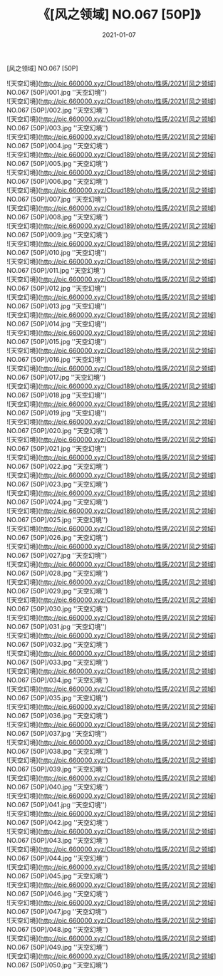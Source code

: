 ﻿---
layout: post
title:  《[风之领域] NO.067 [50P]》
date:   2021-01-07
img: http://pic.660000.xyz/Cloud189/photo/性感/2021/[风之领域] NO.067 [50P]/000.jpg
categories: [美女, 性感, 泳衣]
---

[风之领域] NO.067 [50P]



![天空幻境](http://pic.660000.xyz/Cloud189/photo/性感/2021/[风之领域] NO.067 [50P]/001.jpg ''天空幻境'') <br>
![天空幻境](http://pic.660000.xyz/Cloud189/photo/性感/2021/[风之领域] NO.067 [50P]/002.jpg ''天空幻境'') <br>
![天空幻境](http://pic.660000.xyz/Cloud189/photo/性感/2021/[风之领域] NO.067 [50P]/003.jpg ''天空幻境'') <br>
![天空幻境](http://pic.660000.xyz/Cloud189/photo/性感/2021/[风之领域] NO.067 [50P]/004.jpg ''天空幻境'') <br>
![天空幻境](http://pic.660000.xyz/Cloud189/photo/性感/2021/[风之领域] NO.067 [50P]/005.jpg ''天空幻境'') <br>
![天空幻境](http://pic.660000.xyz/Cloud189/photo/性感/2021/[风之领域] NO.067 [50P]/006.jpg ''天空幻境'') <br>
![天空幻境](http://pic.660000.xyz/Cloud189/photo/性感/2021/[风之领域] NO.067 [50P]/007.jpg ''天空幻境'') <br>
![天空幻境](http://pic.660000.xyz/Cloud189/photo/性感/2021/[风之领域] NO.067 [50P]/008.jpg ''天空幻境'') <br>
![天空幻境](http://pic.660000.xyz/Cloud189/photo/性感/2021/[风之领域] NO.067 [50P]/009.jpg ''天空幻境'') <br>
![天空幻境](http://pic.660000.xyz/Cloud189/photo/性感/2021/[风之领域] NO.067 [50P]/010.jpg ''天空幻境'') <br>
![天空幻境](http://pic.660000.xyz/Cloud189/photo/性感/2021/[风之领域] NO.067 [50P]/011.jpg ''天空幻境'') <br>
![天空幻境](http://pic.660000.xyz/Cloud189/photo/性感/2021/[风之领域] NO.067 [50P]/012.jpg ''天空幻境'') <br>
![天空幻境](http://pic.660000.xyz/Cloud189/photo/性感/2021/[风之领域] NO.067 [50P]/013.jpg ''天空幻境'') <br>
![天空幻境](http://pic.660000.xyz/Cloud189/photo/性感/2021/[风之领域] NO.067 [50P]/014.jpg ''天空幻境'') <br>
![天空幻境](http://pic.660000.xyz/Cloud189/photo/性感/2021/[风之领域] NO.067 [50P]/015.jpg ''天空幻境'') <br>
![天空幻境](http://pic.660000.xyz/Cloud189/photo/性感/2021/[风之领域] NO.067 [50P]/016.jpg ''天空幻境'') <br>
![天空幻境](http://pic.660000.xyz/Cloud189/photo/性感/2021/[风之领域] NO.067 [50P]/017.jpg ''天空幻境'') <br>
![天空幻境](http://pic.660000.xyz/Cloud189/photo/性感/2021/[风之领域] NO.067 [50P]/018.jpg ''天空幻境'') <br>
![天空幻境](http://pic.660000.xyz/Cloud189/photo/性感/2021/[风之领域] NO.067 [50P]/019.jpg ''天空幻境'') <br>
![天空幻境](http://pic.660000.xyz/Cloud189/photo/性感/2021/[风之领域] NO.067 [50P]/020.jpg ''天空幻境'') <br>
![天空幻境](http://pic.660000.xyz/Cloud189/photo/性感/2021/[风之领域] NO.067 [50P]/021.jpg ''天空幻境'') <br>
![天空幻境](http://pic.660000.xyz/Cloud189/photo/性感/2021/[风之领域] NO.067 [50P]/022.jpg ''天空幻境'') <br>
![天空幻境](http://pic.660000.xyz/Cloud189/photo/性感/2021/[风之领域] NO.067 [50P]/023.jpg ''天空幻境'') <br>
![天空幻境](http://pic.660000.xyz/Cloud189/photo/性感/2021/[风之领域] NO.067 [50P]/024.jpg ''天空幻境'') <br>
![天空幻境](http://pic.660000.xyz/Cloud189/photo/性感/2021/[风之领域] NO.067 [50P]/025.jpg ''天空幻境'') <br>
![天空幻境](http://pic.660000.xyz/Cloud189/photo/性感/2021/[风之领域] NO.067 [50P]/026.jpg ''天空幻境'') <br>
![天空幻境](http://pic.660000.xyz/Cloud189/photo/性感/2021/[风之领域] NO.067 [50P]/027.jpg ''天空幻境'') <br>
![天空幻境](http://pic.660000.xyz/Cloud189/photo/性感/2021/[风之领域] NO.067 [50P]/028.jpg ''天空幻境'') <br>
![天空幻境](http://pic.660000.xyz/Cloud189/photo/性感/2021/[风之领域] NO.067 [50P]/029.jpg ''天空幻境'') <br>
![天空幻境](http://pic.660000.xyz/Cloud189/photo/性感/2021/[风之领域] NO.067 [50P]/030.jpg ''天空幻境'') <br>
![天空幻境](http://pic.660000.xyz/Cloud189/photo/性感/2021/[风之领域] NO.067 [50P]/031.jpg ''天空幻境'') <br>
![天空幻境](http://pic.660000.xyz/Cloud189/photo/性感/2021/[风之领域] NO.067 [50P]/032.jpg ''天空幻境'') <br>
![天空幻境](http://pic.660000.xyz/Cloud189/photo/性感/2021/[风之领域] NO.067 [50P]/033.jpg ''天空幻境'') <br>
![天空幻境](http://pic.660000.xyz/Cloud189/photo/性感/2021/[风之领域] NO.067 [50P]/034.jpg ''天空幻境'') <br>
![天空幻境](http://pic.660000.xyz/Cloud189/photo/性感/2021/[风之领域] NO.067 [50P]/035.jpg ''天空幻境'') <br>
![天空幻境](http://pic.660000.xyz/Cloud189/photo/性感/2021/[风之领域] NO.067 [50P]/036.jpg ''天空幻境'') <br>
![天空幻境](http://pic.660000.xyz/Cloud189/photo/性感/2021/[风之领域] NO.067 [50P]/037.jpg ''天空幻境'') <br>
![天空幻境](http://pic.660000.xyz/Cloud189/photo/性感/2021/[风之领域] NO.067 [50P]/038.jpg ''天空幻境'') <br>
![天空幻境](http://pic.660000.xyz/Cloud189/photo/性感/2021/[风之领域] NO.067 [50P]/039.jpg ''天空幻境'') <br>
![天空幻境](http://pic.660000.xyz/Cloud189/photo/性感/2021/[风之领域] NO.067 [50P]/040.jpg ''天空幻境'') <br>
![天空幻境](http://pic.660000.xyz/Cloud189/photo/性感/2021/[风之领域] NO.067 [50P]/041.jpg ''天空幻境'') <br>
![天空幻境](http://pic.660000.xyz/Cloud189/photo/性感/2021/[风之领域] NO.067 [50P]/042.jpg ''天空幻境'') <br>
![天空幻境](http://pic.660000.xyz/Cloud189/photo/性感/2021/[风之领域] NO.067 [50P]/043.jpg ''天空幻境'') <br>
![天空幻境](http://pic.660000.xyz/Cloud189/photo/性感/2021/[风之领域] NO.067 [50P]/044.jpg ''天空幻境'') <br>
![天空幻境](http://pic.660000.xyz/Cloud189/photo/性感/2021/[风之领域] NO.067 [50P]/045.jpg ''天空幻境'') <br>
![天空幻境](http://pic.660000.xyz/Cloud189/photo/性感/2021/[风之领域] NO.067 [50P]/046.jpg ''天空幻境'') <br>
![天空幻境](http://pic.660000.xyz/Cloud189/photo/性感/2021/[风之领域] NO.067 [50P]/047.jpg ''天空幻境'') <br>
![天空幻境](http://pic.660000.xyz/Cloud189/photo/性感/2021/[风之领域] NO.067 [50P]/048.jpg ''天空幻境'') <br>
![天空幻境](http://pic.660000.xyz/Cloud189/photo/性感/2021/[风之领域] NO.067 [50P]/049.jpg ''天空幻境'') <br>
![天空幻境](http://pic.660000.xyz/Cloud189/photo/性感/2021/[风之领域] NO.067 [50P]/050.jpg ''天空幻境'') <br>